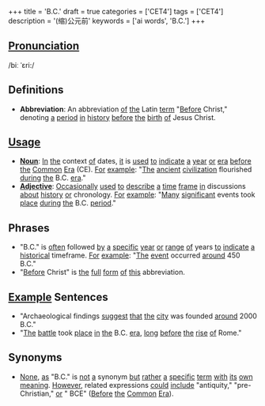 +++
title = 'B.C.'
draft = true
categories = ['CET4']
tags = ['CET4']
description = '(缩)公元前'
keywords = ['ai words', 'B.C.']
+++

## [Pronunciation](/en/post/pronunciation/)
/biː ˈɛri:/

## Definitions
- **Abbreviation**: An abbreviation [of](/en/post/of/) [the](/en/post/the/) Latin [term](/en/post/term/) "[Before](/en/post/before/) Christ," denoting [a](/en/post/a/) [period](/en/post/period/) [in](/en/post/in/) [history](/en/post/history/) [before](/en/post/before/) [the](/en/post/the/) [birth](/en/post/birth/) [of](/en/post/of/) Jesus Christ.

## [Usage](/en/post/usage/)
- **[Noun](/en/post/noun/)**: [In](/en/post/in/) [the](/en/post/the/) context [of](/en/post/of/) dates, [it](/en/post/it/) is [used](/en/post/used/) [to](/en/post/to/) [indicate](/en/post/indicate/) [a](/en/post/a/) [year](/en/post/year/) [or](/en/post/or/) [era](/en/post/era/) [before](/en/post/before/) [the](/en/post/the/) [Common](/en/post/common/) [Era](/en/post/era/) (CE). [For](/en/post/for/) [example](/en/post/example/): "[The](/en/post/the/) [ancient](/en/post/ancient/) [civilization](/en/post/civilization/) flourished [during](/en/post/during/) [the](/en/post/the/) B.C. [era](/en/post/era/)."
- **[Adjective](/en/post/adjective/)**: [Occasionally](/en/post/occasionally/) [used](/en/post/used/) [to](/en/post/to/) [describe](/en/post/describe/) [a](/en/post/a/) [time](/en/post/time/) [frame](/en/post/frame/) [in](/en/post/in/) discussions [about](/en/post/about/) [history](/en/post/history/) [or](/en/post/or/) chronology. [For](/en/post/for/) [example](/en/post/example/): "[Many](/en/post/many/) [significant](/en/post/significant/) events took [place](/en/post/place/) [during](/en/post/during/) [the](/en/post/the/) B.C. [period](/en/post/period/)."

## Phrases
- "B.C." is [often](/en/post/often/) followed [by](/en/post/by/) [a](/en/post/a/) [specific](/en/post/specific/) [year](/en/post/year/) [or](/en/post/or/) [range](/en/post/range/) [of](/en/post/of/) years [to](/en/post/to/) [indicate](/en/post/indicate/) [a](/en/post/a/) [historical](/en/post/historical/) timeframe. [For](/en/post/for/) [example](/en/post/example/): "[The](/en/post/the/) [event](/en/post/event/) occurred [around](/en/post/around/) 450 B.C."
- "[Before](/en/post/before/) Christ" is [the](/en/post/the/) [full](/en/post/full/) [form](/en/post/form/) [of](/en/post/of/) [this](/en/post/this/) abbreviation.

## [Example](/en/post/example/) Sentences
- "Archaeological findings [suggest](/en/post/suggest/) [that](/en/post/that/) [the](/en/post/the/) [city](/en/post/city/) was founded [around](/en/post/around/) 2000 B.C."
- "[The](/en/post/the/) [battle](/en/post/battle/) took [place](/en/post/place/) [in](/en/post/in/) [the](/en/post/the/) B.C. [era](/en/post/era/), [long](/en/post/long/) [before](/en/post/before/) [the](/en/post/the/) [rise](/en/post/rise/) [of](/en/post/of/) Rome."

## Synonyms
- [None](/en/post/none/), [as](/en/post/as/) "B.C." is [not](/en/post/not/) [a](/en/post/a/) synonym [but](/en/post/but/) [rather](/en/post/rather/) [a](/en/post/a/) [specific](/en/post/specific/) [term](/en/post/term/) [with](/en/post/with/) [its](/en/post/its/) [own](/en/post/own/) [meaning](/en/post/meaning/). [However](/en/post/however/), related expressions [could](/en/post/could/) [include](/en/post/include/) "antiquity," "pre-Christian," [or](/en/post/or/) " BCE" ([Before](/en/post/before/) [the](/en/post/the/) [Common](/en/post/common/) [Era](/en/post/era/)).
